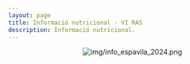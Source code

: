 ```yaml
---
layout: page
title: Informació nutricional - VI RAS
description: Informació nutricional.
---
```


<center><img class="ipsImage" src="https://torresdelaserra.github.io/img/info_espavila_2024.png" alt="img/info_espavila_2024.png"></center>
